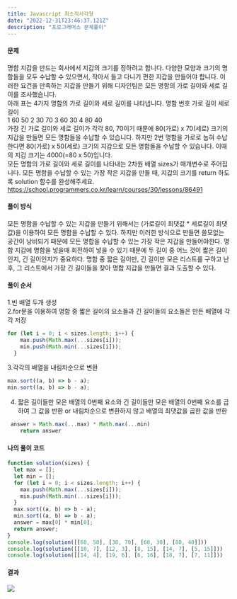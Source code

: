 ```yaml
---
title: Javascript 최소직사각형
date: "2022-12-31T23:46:37.121Z"
description: "프로그래머스 문제풀이"
---
```


#### 문제
> 
명함 지갑을 만드는 회사에서 지갑의 크기를 정하려고 합니다. 다양한 모양과 크기의 명함들을 모두 수납할 수 있으면서, 작아서 들고 다니기 편한 지갑을 만들어야 합니다. 이러한 요건을 만족하는 지갑을 만들기 위해 디자인팀은 모든 명함의 가로 길이와 세로 길이를 조사했습니다.<br>
아래 표는 4가지 명함의 가로 길이와 세로 길이를 나타냅니다.
명함 번호	가로 길이	세로 길이<br>
1	60	50
2	30	70
3	60	30
4	80	40<br>
가장 긴 가로 길이와 세로 길이가 각각 80, 70이기 때문에 80(가로) x 70(세로) 크기의 지갑을 만들면 모든 명함들을 수납할 수 있습니다. 하지만 2번 명함을 가로로 눕혀 수납한다면 80(가로) x 50(세로) 크기의 지갑으로 모든 명함들을 수납할 수 있습니다. 이때의 지갑 크기는 4000(=80 x 50)입니다.<br>
모든 명함의 가로 길이와 세로 길이를 나타내는 2차원 배열 sizes가 매개변수로 주어집니다. 모든 명함을 수납할 수 있는 가장 작은 지갑을 만들 때, 지갑의 크기를 return 하도록 solution 함수를 완성해주세요.
https://school.programmers.co.kr/learn/courses/30/lessons/86491

#### 풀이 방식
> 
모든 명함을 수납할 수 있는 지갑을 만들기 위해서는 (가로길이 최댓값 * 세로길이 최댓값)을 이용하여 모든 명함을 수납할 수 있다. 하지만 이러한 방식으로 만들면 쓸모없는 공간이 낭비되기 때문에 모든 명합을 수납할 수 있는 가장 작은 지갑을 만들어야한다.
명합 지갑에 명함을 넣을때 회전하여 넣을 수 있기 때문에 두 길이 중 어느 것이 짧은 길이인지, 긴 길이인지가 중요하다. 명함 중 짧은 길이만, 긴 길이만 모은 리스트를 구하고 난 후, 그 리스트에서 가장 긴 길이들을 찾아 명합 지갑을 만들면 결과 도출할 수 있다.
>   


 #### 풀이 순서
> 
1.빈 배열 두개 생성<br>
2.for문을 이용하여 명함 중 짧은 길이의 요소들과 긴 길이들의 요소들은 만든 배열에 각각 저장<br>
```js
for (let i = 0; i < sizes.length; i++) {
    max.push(Math.max(...sizes[i]));
    min.push(Math.min(...sizes[i]));
  }
````
3.각각의 배열을 내림차순으로 변환
```js
max.sort((a, b) => b - a);
min.sort((a, b) => b - a);
````
4. 짧은 길이들만 모은 배열의 0번째 요소와 긴 길이들만 모은 배열의 0번째 요소를
곱하여 그 값을 반환
or
내림차순으로 변환하지 않고 배열의 최댓값을 곱한 값을 반환
```js
 answer = Math.max(...max) * Math.max(...min)
    return answer
````
> 


#### 나의 풀이 코드
> 
```js
function solution(sizes) {
  let max = [];
  let min = [];
  for (let i = 0; i < sizes.length; i++) {
    max.push(Math.max(...sizes[i]));
    min.push(Math.min(...sizes[i]));
  }
  max.sort((a, b) => b - a);
  min.sort((a, b) => b - a);
  answer = max[0] * min[0];
  return answer;
}
console.log(solution([[60, 50], [30, 70], [60, 30], [80, 40]]))
console.log(solution([[10, 7], [12, 3], [8, 15], [14, 7], [5, 15]]))
console.log(solution([[14, 4], [19, 6], [6, 16], [18, 7], [7, 11]]))
```

#### 결과
![](https://velog.velcdn.com/images/pyt1665/post/c41f2bd5-62bb-40de-a9ad-6d2e8dccfdd0/image.png)


